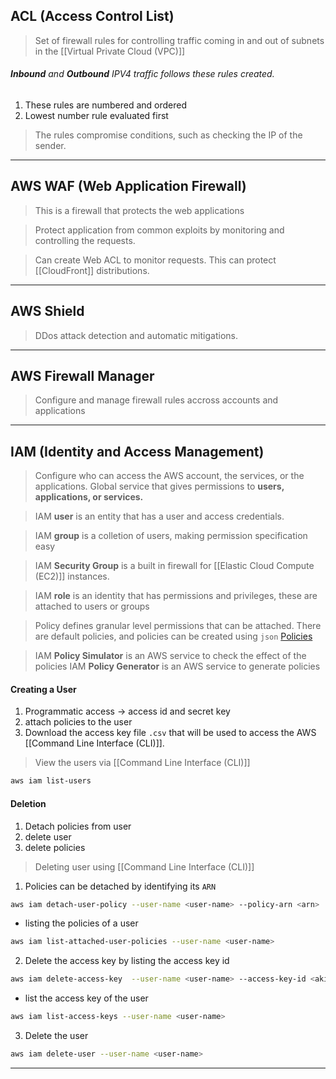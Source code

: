 
## ACL (Access Control List)

> Set of firewall rules for controlling traffic coming in and out of subnets in the [[Virtual Private Cloud (VPC)]]

###### **Inbound** and **Outbound** IPV4 traffic follows these rules created.

1. These rules are numbered and ordered
2. Lowest number rule evaluated first

> The rules compromise conditions, such as checking the IP of the sender.

___

## AWS WAF (Web Application Firewall)

> This is a firewall that protects the web applications

> Protect application from common exploits by monitoring and controlling the requests.

>Can create Web ACL to monitor requests. This can protect [[CloudFront]] distributions.
___

## AWS Shield

>DDos attack detection and automatic mitigations. 

___

## AWS Firewall Manager

>Configure and manage firewall rules accross accounts and applications

___

## IAM (Identity and Access Management)

>Configure who can access the AWS account, the services, or the applications.
>Global service that gives permissions to **users, applications, or services.**

>IAM **user** is an entity that has a user and access credentials.

>IAM **group** is a colletion of users, making permission specification easy

> IAM **Security Group** is a built in firewall for [[Elastic Cloud Compute (EC2)]] instances.

>IAM **role** is an identity that has permissions and privileges, these are attached to users or groups

>Policy defines granular level permissions that can be attached.
>There are default policies, and policies can be created using `json`
>[Policies](https://docs.aws.amazon.com/IAM/latest/UserGuide/access_policies_examples.html)

> IAM **Policy Simulator** is an AWS service to check the effect of the policies
> IAM **Policy Generator** is an AWS service to generate policies

#### Creating a User

1. Programmatic access -> access id and secret key
2. attach policies to the user
3. Download the access key file `.csv` that will be used to access the AWS [[Command Line Interface (CLI)]].

> View the users via [[Command Line Interface (CLI)]]
```bash
aws iam list-users
```

#### Deletion
1. Detach policies from user
2. delete user
3. delete policies

> Deleting user using [[Command Line Interface (CLI)]]

1. Policies can be detached by identifying its `ARN`
``` bash
aws iam detach-user-policy --user-name <user-name> --policy-arn <arn>
```
* listing the policies of a user
``` bash
aws iam list-attached-user-policies --user-name <user-name>
```

2. Delete the access key by listing the access key id
``` bash
aws iam delete-access-key  --user-name <user-name> --access-key-id <akid>
```
* list the access key of the user
```bash
aws iam list-access-keys --user-name <user-name>
```

3. Delete the user
``` bash
aws iam delete-user --user-name <user-name>
```

___
